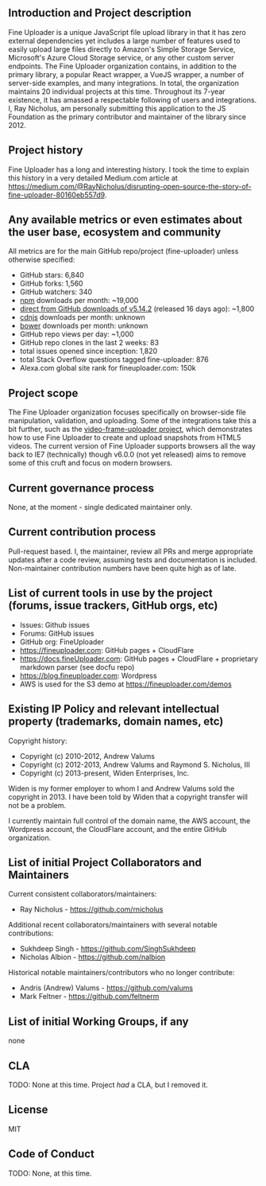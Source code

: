 ## Introduction and Project description

Fine Uploader is a unique JavaScript file upload library in that it has zero external dependencies yet includes a large number of features used to easily upload large files directly to Amazon's Simple Storage Service, Microsoft's Azure Cloud Storage service, or any other custom server endpoints. The Fine Uploader organization contains, in addition to the primary library, a popular React wrapper, a VueJS wrapper, a number of server-side examples, and many integrations. In total, the organization maintains 20 individual projects at this time. Throughout its 7-year existence, it has amassed a respectable following of users and integrations. I, Ray Nicholus, am personally submitting this application to the JS Foundation as the primary contributor and maintainer of the library since 2012.

## Project history

Fine Uploader has a long and interesting history. I took the time to explain this history in a very detailed Medium.com article at https://medium.com/@RayNicholus/disrupting-open-source-the-story-of-fine-uploader-80160eb557d9.

## Any available metrics or even estimates about the user base, ecosystem and community

All metrics are for the main GitHub repo/project (fine-uploader) unless otherwise specified:

* GitHub stars: 6,840
* GitHub forks: 1,560
* GitHub watchers: 340
* [npm](https://www.npmjs.com/package/fine-uploader) downloads per month: ~19,000
* [direct from GitHub downloads of v5.14.2](https://github.com/FineUploader/fine-uploader/releases/tag/5.14.2) (released 16 days ago): ~1,800
* [cdnjs](https://cdnjs.com/libraries/file-uploader) downloads per month: unknown
* [bower](https://github.com/FineUploader/bower-dist) downloads per month: unknown
* GitHub repo views per day: ~1,000
* GitHub repo clones in the last 2 weeks: 83
* total issues opened since inception: 1,820
* total Stack Overflow questions tagged fine-uploader: 876
* Alexa.com global site rank for fineuploader.com: 150k

## Project scope

The Fine Uploader organization focuses specifically on browser-side file manipulation, validation, and uploading. Some of the integrations take this a bit further, such as the [video-frame-uploader project](https://github.com/FineUploader/video-frame-uploader), which demonstrates how to use Fine Uploader to create and upload snapshots from HTML5 videos. The current version of Fine Uploader supports browsers all the way back to IE7 (technically) though v6.0.0 (not yet released) aims to remove some of this cruft and focus on modern browsers.

## Current governance process

None, at the moment - single dedicated maintainer only.

## Current contribution process

Pull-request based. I, the maintainer, review all PRs and merge appropriate updates after a code review, assuming tests and documentation is included. Non-maintainer contribution numbers have been quite high as of late.

## List of current tools in use by the project (forums, issue trackers, GitHub orgs, etc)

* Issues: Github issues
* Forums: GitHub issues
* GitHub org: FineUploader
* https://fineuploader.com: GitHub pages + CloudFlare
* https://docs.fineUploader.com: GitHub pages + CloudFlare + proprietary markdown parser (see docfu repo)
* https://blog.fineuploader.com: Wordpress
* AWS is used for the S3 demo at https://fineuploader.com/demos

## Existing IP Policy and relevant intellectual property (trademarks, domain names, etc)

Copyright history:

* Copyright (c) 2010-2012, Andrew Valums
* Copyright (c) 2012-2013, Andrew Valums and Raymond S. Nicholus, III
* Copyright (c) 2013-present, Widen Enterprises, Inc.

Widen is my former employer to whom I and Andrew Valums sold the copyright in 2013. I have been told by Widen that a copyright transfer will not be a problem.

I currently maintain full control of the domain name, the AWS account, the Wordpress account, the CloudFlare account, and the entire GitHub organization.

## List of initial Project Collaborators and Maintainers

Current consistent collaborators/maintainers:

* Ray Nicholus - https://github.com/rnicholus

Additional recent collaborators/maintainers with several notable contributions:

* Sukhdeep Singh - https://github.com/SinghSukhdeep
* Nicholas Albion - https://github.com/nalbion

Historical notable maintainers/contributors who no longer contribute:

* Andris (Andrew) Valums - https://github.com/valums
* Mark Feltner - https://github.com/feltnerm

## List of initial Working Groups, if any

none

## CLA

TODO: None at this time. Project _had_ a CLA, but I removed it.

## License

MIT

## Code of Conduct

TODO: None, at this time.
